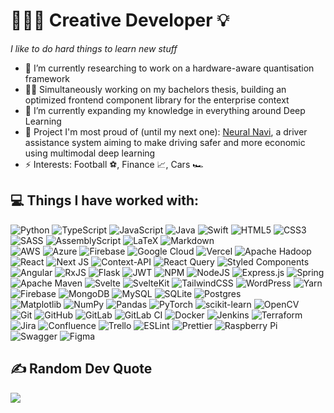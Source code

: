 <!--<img src="./banner.png" alt="[Banner Image]">-->

# 👨🏽‍💻 Creative Developer 💡
_*I like to do hard things to learn new stuff*_
- 🔭 I’m currently researching to work on a hardware-aware quantisation framework
- 👨‍🎓 Simultaneously working on my bachelors thesis, building an optimized frontend component library for the enterprise context
- 🌱 I’m currently expanding my knowledge in everything around Deep Learning
- 💪 Project I'm most proud of (until my next one): [Neural Navi](https://github.com/floriankulig/neural-navi), a driver assistance system aiming to make driving safer and more economic using multimodal deep learning
- ⚡ Interests: Football ⚽, Finance 📈, Cars 🏎


## 💻 Things I have worked with:
![Python](https://img.shields.io/badge/python-3670A0?style=flat-square&logo=python&logoColor=ffdd54) ![TypeScript](https://img.shields.io/badge/typescript-%23007ACC.svg?style=flat-square&logo=typescript&logoColor=white) ![JavaScript](https://img.shields.io/badge/javascript-%23323330.svg?style=flat-square&logo=javascript&logoColor=%23F7DF1E) ![Java](https://img.shields.io/badge/java-%23ED8B00.svg?style=flat-square&logo=openjdk&logoColor=white) ![Swift](https://img.shields.io/badge/swift-F54A2A?style=flat-square&logo=swift&logoColor=white) ![HTML5](https://img.shields.io/badge/html5-%23E34F26.svg?style=flat-square&logo=html5&logoColor=white) ![CSS3](https://img.shields.io/badge/css3-%231572B6.svg?style=flat-square&logo=css3&logoColor=white) ![SASS](https://img.shields.io/badge/SASS-hotpink.svg?style=flat-square&logo=SASS&logoColor=white) ![AssemblyScript](https://img.shields.io/badge/assembly%20script-%23000000.svg?style=flat-square&logo=assemblyscript&logoColor=white) ![LaTeX](https://img.shields.io/badge/latex-%23008080.svg?style=flat-square&logo=latex&logoColor=white) ![Markdown](https://img.shields.io/badge/markdown-%23000000.svg?style=flat-square&logo=markdown&logoColor=white) <br/>
 ![AWS](https://img.shields.io/badge/AWS-%23FF9900.svg?style=flat-square&logo=amazon-aws&logoColor=white) ![Azure](https://img.shields.io/badge/azure-%230072C6.svg?style=flat-square&logo=microsoftazure&logoColor=white) ![Firebase](https://img.shields.io/badge/firebase-%23039BE5.svg?style=flat-square&logo=firebase) ![Google Cloud](https://img.shields.io/badge/GoogleCloud-%234285F4.svg?style=flat-square&logo=google-cloud&logoColor=white) ![Vercel](https://img.shields.io/badge/vercel-%23000000.svg?style=flat-square&logo=vercel&logoColor=white) ![Apache Hadoop](https://img.shields.io/badge/Apache%20Hadoop-66CCFF?style=flat-square&logo=apachehadoop&logoColor=black) <br/> 
![React](https://img.shields.io/badge/react-%2320232a.svg?style=flat-square&logo=react&logoColor=%2361DAFB) ![Next JS](https://img.shields.io/badge/Next-black?style=flat-square&logo=next.js&logoColor=white) ![Context-API](https://img.shields.io/badge/Context--Api-000000?style=flat-square&logo=react) ![React Query](https://img.shields.io/badge/-React%20Query-FF4154?style=flat-square&logo=react%20query&logoColor=white) ![Styled Components](https://img.shields.io/badge/styled--components-DB7093?style=flat-square&logo=styled-components&logoColor=white) ![Angular](https://img.shields.io/badge/angular-%23DD0031.svg?style=flat-square&logo=angular&logoColor=white) ![RxJS](https://img.shields.io/badge/rxjs-%23B7178C.svg?style=flat-square&logo=reactivex&logoColor=white) ![Flask](https://img.shields.io/badge/flask-%23000.svg?style=flat-square&logo=flask&logoColor=white) ![JWT](https://img.shields.io/badge/JWT-black?style=flat-square&logo=JSON%20web%20tokens) ![NPM](https://img.shields.io/badge/NPM-%23CB3837.svg?style=flat-square&logo=npm&logoColor=white) ![NodeJS](https://img.shields.io/badge/node.js-6DA55F?style=flat-square&logo=node.js&logoColor=white) ![Express.js](https://img.shields.io/badge/express.js-%23404d59.svg?style=flat-square&logo=express&logoColor=%2361DAFB) ![Spring](https://img.shields.io/badge/spring-%236DB33F.svg?style=flat-square&logo=spring&logoColor=white) ![Apache Maven](https://img.shields.io/badge/Apache%20Maven-C71A36?style=flat-square&logo=Apache%20Maven&logoColor=white) ![Svelte](https://img.shields.io/badge/svelte-%23f1413d.svg?style=flat-square&logo=svelte&logoColor=white) ![SvelteKit](https://img.shields.io/badge/sveltekit-%23ff3e00.svg?style=flat-square&logo=svelte&logoColor=white) ![TailwindCSS](https://img.shields.io/badge/tailwindcss-%2338B2AC.svg?style=flat-square&logo=tailwind-css&logoColor=white) ![WordPress](https://img.shields.io/badge/WordPress-%23117AC9.svg?style=flat-square&logo=WordPress&logoColor=white) ![Yarn](https://img.shields.io/badge/yarn-%232C8EBB.svg?style=flat-square&logo=yarn&logoColor=white) ![Firebase](https://img.shields.io/badge/firebase-a08021?style=flat-square&logo=firebase&logoColor=ffcd34) ![MongoDB](https://img.shields.io/badge/MongoDB-%234ea94b.svg?style=flat-square&logo=mongodb&logoColor=white) ![MySQL](https://img.shields.io/badge/mysql-4479A1.svg?style=flat-square&logo=mysql&logoColor=white) ![SQLite](https://img.shields.io/badge/sqlite-%2307405e.svg?style=flat-square&logo=sqlite&logoColor=white) ![Postgres](https://img.shields.io/badge/postgres-%23316192.svg?style=flat-square&logo=postgresql&logoColor=white) <br/> 
![Matplotlib](https://img.shields.io/badge/Matplotlib-%23ffffff.svg?style=flat-square&logo=Matplotlib&logoColor=black) ![NumPy](https://img.shields.io/badge/numpy-%23013243.svg?style=flat-square&logo=numpy&logoColor=white) ![Pandas](https://img.shields.io/badge/pandas-%23150458.svg?style=flat-square&logo=pandas&logoColor=white) ![PyTorch](https://img.shields.io/badge/PyTorch-%23EE4C2C.svg?style=flat-square&logo=PyTorch&logoColor=white) ![scikit-learn](https://img.shields.io/badge/scikit--learn-%23F7931E.svg?style=flat-square&logo=scikit-learn&logoColor=white) ![OpenCV](https://img.shields.io/badge/opencv-%23white.svg?style=flat-square&logo=opencv&logoColor=white) <br/>
![Git](https://img.shields.io/badge/git-%23F05033.svg?style=flat-square&logo=git&logoColor=white) ![GitHub](https://img.shields.io/badge/github-%23121011.svg?style=flat-square&logo=github&logoColor=white) ![GitLab](https://img.shields.io/badge/gitlab-%23181717.svg?style=flat-square&logo=gitlab&logoColor=white) ![GitLab CI](https://img.shields.io/badge/gitlab%20CI-%23181717.svg?style=flat-square&logo=gitlab&logoColor=white) ![Docker](https://img.shields.io/badge/docker-%230db7ed.svg?style=flat-square&logo=docker&logoColor=white) ![Jenkins](https://img.shields.io/badge/jenkins-%232C5263.svg?style=flat-square&logo=jenkins&logoColor=white) ![Terraform](https://img.shields.io/badge/terraform-%235835CC.svg?style=flat-square&logo=terraform&logoColor=white) ![Jira](https://img.shields.io/badge/jira-%230A0FFF.svg?style=flat-square&logo=jira&logoColor=white) ![Confluence](https://img.shields.io/badge/confluence-%23172BF4.svg?style=flat-square&logo=confluence&logoColor=white) ![Trello](https://img.shields.io/badge/Trello-%23026AA7.svg?style=flat-square&logo=Trello&logoColor=white) ![ESLint](https://img.shields.io/badge/ESLint-4B3263?style=flat-square&logo=eslint&logoColor=white) ![Prettier](https://img.shields.io/badge/prettier-%23F7B93E.svg?style=flat-square&logo=prettier&logoColor=black) ![Raspberry Pi](https://img.shields.io/badge/-Raspberry_Pi-C51A4A?style=flat-square&logo=Raspberry-Pi) ![Swagger](https://img.shields.io/badge/-Swagger-%23Clojure?style=flat-square&logo=swagger&logoColor=white) ![Figma](https://img.shields.io/badge/figma-%23F24E1E.svg?style=flat-square&logo=figma&logoColor=white)

<!--![](https://github-readme-stats.vercel.app/api/top-langs/?username=floriankulig&theme=dark&hide_border=false&include_all_commits=false&count_private=true&layout=compact) -->

## ✍️ Random Dev Quote
![](https://quotes-github-readme.vercel.app/api?type=horizontal&theme=radical)
